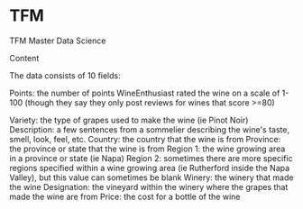 # TFM
TFM Master Data Science


Content

The data consists of 10 fields:


Points: the number of points WineEnthusiast rated the wine on a scale of 1-100 (though they say they only post reviews for wines that score >=80)

Variety: the type of grapes used to make the wine (ie Pinot Noir)
Description: a few sentences from a sommelier describing the wine's taste, smell, look, feel, etc.
Country: the country that the wine is from
Province: the province or state that the wine is from
Region 1: the wine growing area in a province or state (ie Napa)
Region 2: sometimes there are more specific regions specified within a wine growing area (ie Rutherford inside the Napa Valley), but this value can sometimes be blank
Winery: the winery that made the wine
Designation: the vineyard within the winery where the grapes that made the wine are from
Price: the cost for a bottle of the wine
